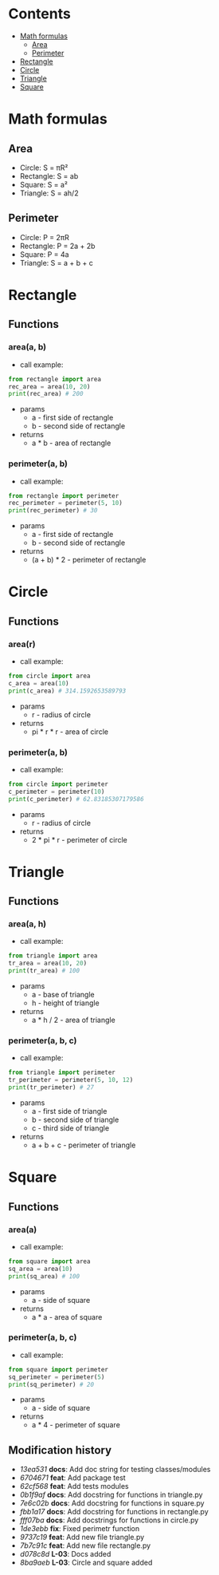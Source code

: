 # Contents

- [Math formulas](#math-formulas)
  - [Area](#area)
  - [Perimeter](#perimeter)
- [Rectangle](#rectangle)
- [Circle](#circle)
- [Triangle](#triangle)
- [Square](#square)

# Math formulas

## Area

- Circle: S = πR²
- Rectangle: S = ab
- Square: S = a²
- Triangle: S = ah/2

## Perimeter

- Circle: P = 2πR
- Rectangle: P = 2a + 2b
- Square: P = 4a
- Triangle: S = a + b + c



# Rectangle

## Functions

### area(a, b)

   - call example: 

```python
from rectangle import area
rec_area = area(10, 20)
print(rec_area) # 200
```    

   - params
     - a - first side of rectangle 
     - b - second side of rectangle
   - returns
     - a * b - area of rectangle

### perimeter(a, b)

  - call example: 

```python
from rectangle import perimeter
rec_perimeter = perimeter(5, 10)
print(rec_perimeter) # 30
```    

   - params
     - a - first side of rectangle 
     - b - second side of rectangle
   - returns
     - (a + b) * 2 - perimeter of rectangle


# Circle

## Functions

### area(r)

  - call example: 

```python
from circle import area
c_area = area(10)
print(c_area) # 314.1592653589793
```    

   - params
     - r - radius of circle 
   - returns
     - pi * r * r - area of circle

### perimeter(a, b)

  - call example: 

```python
from circle import perimeter
c_perimeter = perimeter(10)
print(c_perimeter) # 62.83185307179586
```

   - params
     - r - radius of circle 
   - returns
     - 2 * pi * r - perimeter of circle


# Triangle

## Functions

### area(a, h)

  - call example: 

```python
from triangle import area
tr_area = area(10, 20)
print(tr_area) # 100
```    

   - params
     - a - base of triangle 
     - h - height of triangle 
   - returns
     - a * h / 2 - area of triangle

### perimeter(a, b, c)

  - call example: 

```python
from triangle import perimeter
tr_perimeter = perimeter(5, 10, 12)
print(tr_perimeter) # 27
```  

   - params
     - a - first side of triangle 
     - b - second side of triangle
     - c - third side of triangle
   - returns
     - a + b + c - perimeter of triangle

# Square

## Functions

### area(a)
  - call example: 

```python
from square import area
sq_area = area(10)
print(sq_area) # 100
```    

   - params
     - a - side of square 
   - returns
     - a * a - area of square

### perimeter(a, b, c)

  - call example: 

```python
from square import perimeter
sq_perimeter = perimeter(5)
print(sq_perimeter) # 20
```  

   - params
     - a - side of square 
   - returns
     - a * 4 - perimeter of square

## Modification history

- _13ea531_ __docs__: Add doc string for testing classes/modules
- _6704671_ __feat__: Add package test
- _62cf568_ __feat__: Add tests modules
- _0b1f9af_ __docs__: Add docstring for functions in triangle.py
- _7e6c02b_ __docs__: Add docstring for functions in square.py
- _fbb1a17_ __docs__: Add docstring for functions in rectangle.py
- _fff07ba_ __docs__: Add docstrings for functions in circle.py
- _1de3ebb_ __fix__: Fixed perimetr function
- _9737c19_ __feat__: Add new file triangle.py
- _7b7c91c_ __feat__: Add new file rectangle.py
- _d078c8d_ __L-03__: Docs added
- _8ba9aeb_ __L-03__: Circle and square added
